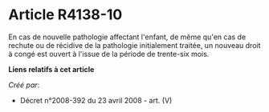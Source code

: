 # Article R4138-10

En cas de nouvelle pathologie affectant l'enfant, de même qu'en cas de rechute ou de récidive de la pathologie initialement
traitée, un nouveau droit à congé est ouvert à l'issue de la période de trente-six mois.

**Liens relatifs à cet article**

_Créé par_:

  - Décret n°2008-392 du 23 avril 2008 - art. (V)
